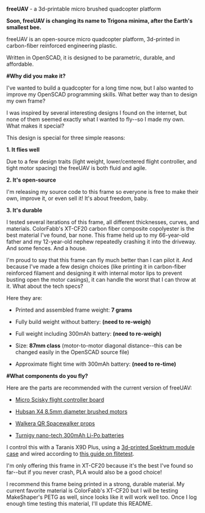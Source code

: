 **freeUAV** - a 3d-printable micro brushed quadcopter platform

**Soon, freeUAV is changing its name to Trigona minima, after the Earth's smallest bee.**

freeUAV is an open-source micro quadcopter platform, 3d-printed in carbon-fiber reinforced engineering plastic.

Written in OpenSCAD, it is designed to be parametric, durable, and affordable.

**#Why did you make it?**

I've wanted to build a quadcopter for a long time now, but I also wanted to improve my OpenSCAD programming skills. What better way than to design my own frame?

I was inspired by several interesting designs I found on the internet, but none of them seemed exactly what I wanted to fly--so I made my own.
What makes it special?

This design is special for three simple reasons:

**1. It flies well**

Due to a few design traits (light weight, lower/centered flight controller, and tight motor spacing) the freeUAV is both fluid and agile.

**2. It's open-source**

I'm releasing my source code to this frame so everyone is free to make their own, improve it, or even sell it! It's about freedom, baby.

**3. It's durable**

I tested several iterations of this frame, all different thicknesses, curves, and materials. ColorFabb's XT-CF20 carbon fiber composite copolyester is the best material I've found, bar none. This frame held up to my 66-year-old father and my 12-year-old nephew repeatedly crashing it into the driveway. And some fences. And a house.

I'm proud to say that this frame can fly much better than I can pilot it. And because I've made a few design choices (like printing it in carbon-fiber reinforced filament and designing it with internal motor lips to prevent busting open the motor casings), it can handle the worst that I can throw at it.
What about the tech specs?

Here they are:

* Printed and assembled frame weight: **7 grams**

* Fully build weight without battery: **(need to re-weigh)**

* Full weight including 300mAh battery: **(need to re-weigh)**

* Size: **87mm class** (motor-to-motor diagonal distance--this can be changed easily in the OpenSCAD source file)

* Approximate flight time with 300mAh battery: **(need to re-time)**

**#What components do you fly?**

Here are the parts are recommended with the current version of freeUAV:

* [Micro Scisky flight controller board](http://www.banggood.com/Micro-Scisky-32bits-Brushed-Flight-Control-Board-Based-On-Naze-32-For-Quadcopters-p-1002341.html)

* [Hubsan X4 8.5mm diameter brushed motors](http://www.ebay.com/itm/141971019583)

* [Walkera QR Spacewalker props](http://www.ebay.com/itm/141735493973)

* [Turnigy nano-tech 300mAh Li-Po batteries](https://www.hobbyking.com/hobbyking/store/%5F%5F59257%5F%5FTurnigy%5Fnano%5Ftech%5F300mah%5F1S%5F45%5F90C%5FLipo%5FPack%5FFits%5FNine%5FEagles%5FSolo%5FPro%5F100%5FAR%5FWarehouse%5F.html)

I control this with a Taranis X9D Plus, using a [3d-printed Spektrum module case](https://www.thingiverse.com/thing:293608) and wired according to [this guide on flitetest](http://flitetest.com/articles/spektrofy-your-taranis).

I'm only offering this frame in XT-CF20 because it's the best I've found so far--but if you never crash, PLA would also be a good choice!

I recommend this frame being printed in a strong, durable material. My current favorite material is ColorFabb's XT-CF20 but I will be testing MakeShaper's PETG as well, since looks like it will work well too. Once I log enough time testing this material, I'll update this README.
